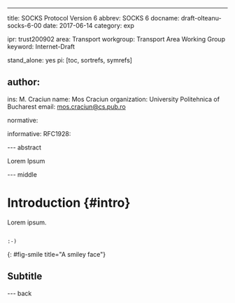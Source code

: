 ---
title: SOCKS Protocol Version 6
abbrev: SOCKS 6
docname: draft-olteanu-socks-6-00
date: 2017-06-14
category: exp


ipr: trust200902
area: Transport
workgroup: Transport Area Working Group
keyword: Internet-Draft

stand_alone: yes
pi: [toc, sortrefs, symrefs]

author:
 -
  ins: M. Craciun
  name: Mos Craciun
  organization: University Politehnica of Bucharest
  email: mos.craciun@cs.pub.ro


normative:


informative:
  RFC1928:


--- abstract

Lorem Ipsum

--- middle

Introduction {#intro}
============

Lorem ipsum.

~~~~

:-)

~~~~
{: #fig-smile title="A smiley face"}


Subtitle
--------

--- back



